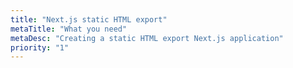 ```yaml
---
title: "Next.js static HTML export"
metaTitle: "What you need"
metaDesc: "Creating a static HTML export Next.js application"
priority: "1"
---
```

